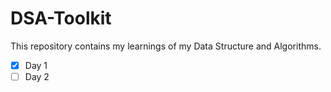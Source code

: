 # DSA-Toolkit
This repository contains my learnings of my Data Structure and Algorithms.

- [x] Day 1
- [ ] Day 2
